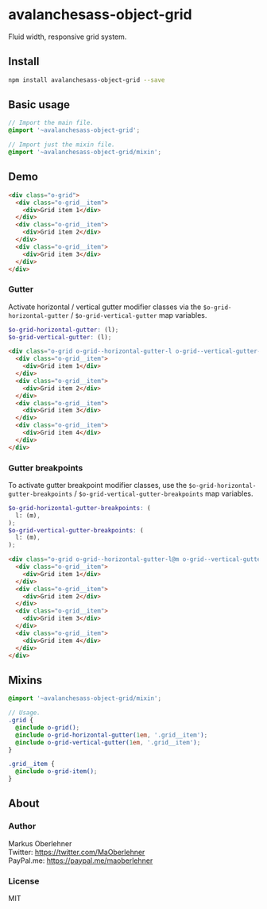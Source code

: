 # avalanchesass-object-grid
Fluid width, responsive grid system.

## Install
```bash
npm install avalanchesass-object-grid --save
```

## Basic usage
```scss
// Import the main file.
@import '~avalanchesass-object-grid';

// Import just the mixin file.
@import '~avalanchesass-object-grid/mixin';
```

## Demo
```html
<div class="o-grid">
  <div class="o-grid__item">
    <div>Grid item 1</div>
  </div>
  <div class="o-grid__item">
    <div>Grid item 2</div>
  </div>
  <div class="o-grid__item">
    <div>Grid item 3</div>
  </div>
</div>
```

### Gutter
Activate horizontal / vertical gutter modifier classes via the `$o-grid-horizontal-gutter` / `$o-grid-vertical-gutter` map variables.

```scss
$o-grid-horizontal-gutter: (l);
$o-grid-vertical-gutter: (l);
```

```html
<div class="o-grid o-grid--horizontal-gutter-l o-grid--vertical-gutter-l">
  <div class="o-grid__item">
    <div>Grid item 1</div>
  </div>
  <div class="o-grid__item">
    <div>Grid item 2</div>
  </div>
  <div class="o-grid__item">
    <div>Grid item 3</div>
  </div>
  <div class="o-grid__item">
    <div>Grid item 4</div>
  </div>
</div>
```

### Gutter breakpoints
To activate gutter breakpoint modifier classes, use the `$o-grid-horizontal-gutter-breakpoints` / `$o-grid-vertical-gutter-breakpoints` map variables.

```scss
$o-grid-horizontal-gutter-breakpoints: (
  l: (m),
);
$o-grid-vertical-gutter-breakpoints: (
  l: (m),
);
```

```html
<div class="o-grid o-grid--horizontal-gutter-l@m o-grid--vertical-gutter-l@m">
  <div class="o-grid__item">
    <div>Grid item 1</div>
  </div>
  <div class="o-grid__item">
    <div>Grid item 2</div>
  </div>
  <div class="o-grid__item">
    <div>Grid item 3</div>
  </div>
  <div class="o-grid__item">
    <div>Grid item 4</div>
  </div>
</div>
```

## Mixins
```scss
@import '~avalanchesass-object-grid/mixin';

// Usage.
.grid {
  @include o-grid();
  @include o-grid-horizontal-gutter(1em, '.grid__item');
  @include o-grid-vertical-gutter(1em, '.grid__item');
}

.grid__item {
  @include o-grid-item();
}
```

## About
### Author
Markus Oberlehner  
Twitter: https://twitter.com/MaOberlehner  
PayPal.me: https://paypal.me/maoberlehner

### License
MIT
